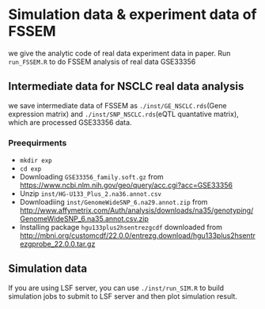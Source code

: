 # Simulation data & experiment data of FSSEM
we give the analytic code of real data experiment data in paper. 
Run `run_FSSEM.R` to do FSSEM analysis of real data GSE33356

## Intermediate data for NSCLC real data analysis
we save intermediate data of FSSEM as `./inst/GE_NSCLC.rds`(Gene expression matrix) and `./inst/SNP_NSCLC.rds`(eQTL quantative matrix), which are processed GSE33356 data.

### Preequirments
+ `mkdir exp`
+ `cd exp`
+ Downloading `GSE33356_family.soft.gz` from https://www.ncbi.nlm.nih.gov/geo/query/acc.cgi?acc=GSE33356
+ Unzip `inst/HG-U133_Plus_2.na36.annot.csv`
+ Downloadiing `inst/GenomeWideSNP_6.na29.annot.zip` from http://www.affymetrix.com/Auth/analysis/downloads/na35/genotyping/GenomeWideSNP_6.na35.annot.csv.zip
+ Installing package `hgu133plus2hsentrezgcdf` downloaded from http://mbni.org/customcdf/22.0.0/entrezg.download/hgu133plus2hsentrezgprobe_22.0.0.tar.gz



## Simulation data
If you are using LSF server, you can use `./inst/run_SIM.R` to build simulation jobs to submit to LSF server and then plot simulation result.